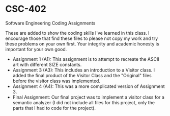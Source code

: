 # CSC-402
Software Engineering Coding Assignments

These are added to show the coding skills I've learned in this class. I encourage those that find these files to please not copy my work and try these problems on your own first. Your integrity and academic honesty is important for your own good.

- Assignment 1 (A1): This assignment is to attempt to recreate the ASCII art with different SIZE constants.
- Assignment 3 (A3): This includes an introduction to a Visitor class. I added the final product of the Visitor Class and the "Original" files before the visitor class was implemented.
- Assignment 4 (A4): This was a more complicated version of Assignment 3.
- Final Assignment: Our final project was to implement a visitor class for a semantic analyzer (I did not include all files for this project, only the parts that I had to code for the project).
